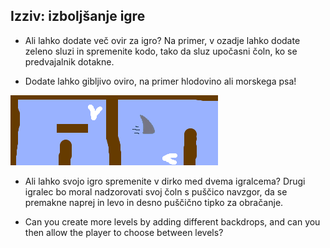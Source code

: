 ## Izziv: izboljšanje igre

- Ali lahko dodate več ovir za igro? Na primer, v ozadje lahko dodate zeleno sluzi in spremenite kodo, tako da sluz upočasni čoln, ko se predvajalnik dotakne.

- Dodate lahko gibljivo oviro, na primer hlodovino ali morskega psa!

![posnetek zaslona](images/boat-obstacles.png)

- Ali lahko svojo igro spremenite v dirko med dvema igralcema? Drugi igralec bo moral nadzorovati svoj čoln s puščico navzgor, da se premakne naprej in levo in desno puščično tipko za obračanje.

- Can you create more levels by adding different backdrops, and can you then allow the player to choose between levels?